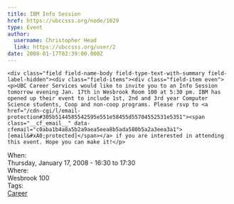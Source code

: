 ```yaml
---
title: IBM Info Session 
href: https://ubccsss.org/node/1029
type: Event
author:
  username: Christopher Head
  link: https://ubccsss.org/user/2
date: 2008-01-17T02:39:00.000Z
---
```



    <div class="field field-name-body field-type-text-with-summary field-label-hidden"><div class="field-items"><div class="field-item even"><p>UBC Career Services would like to invite you to an Info Session tomorrow evening Jan. 17th in Wesbrook Room 100 at 5:30 pm. IBM has opened up their event to include 1st, 2nd and 3rd year Computer Science students, Coop and non-coop programs. Please rsvp to <a href="/cdn-cgi/l/email-protection#305b5144585542595e551e58455d55704552531e5351"><span class="__cf_email__" data-cfemail="c0aba1b4a8a5b2a9aea5eea8b5ada580b5a2a3eea3a1">[email&#xA0;protected]</span></a> if you are interested in attending this event. Hope you can make it!</p>
</div></div></div><div class="field field-name-field-dates field-type-datetime field-label-above"><div class="field-label">When:&#xA0;</div><div class="field-items"><div class="field-item even"><span class="date-display-single">Thursday, January 17, 2008 - <span class="date-display-range"><span class="date-display-start">16:30</span> to <span class="date-display-end">17:30</span></span></span></div></div></div><div class="field field-name-field-location field-type-text field-label-above"><div class="field-label">Where:&#xA0;</div><div class="field-items"><div class="field-item even">Wesbrook 100</div></div></div>    <footer>
    <div class="field field-name-field-tags field-type-taxonomy-term-reference field-label-above"><div class="field-label">Tags:&#xA0;</div><div class="field-items"><div class="field-item even"><a href="/career">Career</a></div></div></div>      </footer>
    